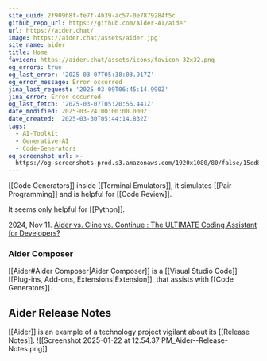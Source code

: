 ```yaml
---
site_uuid: 2f909b8f-fe7f-4b39-ac57-0e7879284f5c
github_repo_url: https://github.com/Aider-AI/aider
url: https://aider.chat/
image: https://aider.chat/assets/aider.jpg
site_name: aider
title: Home
favicon: https://aider.chat/assets/icons/favicon-32x32.png
og_errors: true
og_last_error: '2025-03-07T05:38:03.917Z'
og_error_message: Error occurred
jina_last_request: '2025-03-09T06:45:14.990Z'
jina_error: Error occurred
og_last_fetch: '2025-03-07T05:20:56.441Z'
date_modified: 2025-03-24T00:00:00.000Z
date_created: '2025-03-30T05:44:14.832Z'
tags:
  - AI-Toolkit
  - Generative-AI
  - Code-Generators
og_screenshot_url: >-
  https://og-screenshots-prod.s3.amazonaws.com/1920x1080/80/false/15cd85fdd0a91f0d76397e4c224024bde4e3693d3f6b795cf78356a392aa769d.jpeg
---
```


[[Code Generators]] inside [[Terminal Emulators]], it simulates [[Pair Programming]] and is helpful for [[Code Review]].

It seems only helpful for [[Python]].

2024, Nov 11. [Aider vs. Cline vs. Continue : The ULTIMATE Coding Assistant for Developers?](https://youtu.be/wFWoSvLijSE?si=F5PQvRot8JCx-2Hg) 

### Aider Composer
[[Aider#Aider Composer|Aider Composer]] is a [[Visual Studio Code]] [[Plug-ins,  Add-ons,  Extensions|Extension]], that assists with [[Code Generators]].

## Aider Release Notes
[[Aider]] is an example of a technology project vigilant about its [[Release Notes]].
![[Screenshot 2025-01-22 at 12.54.37 PM_Aider--Release-Notes.png]]
